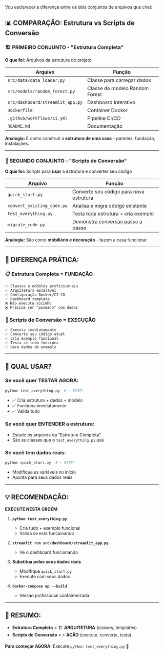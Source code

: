 Vou esclarecer a diferença entre os dois conjuntos de arquivos que criei:

## 📊 **COMPARAÇÃO: Estrutura vs Scripts de Conversão**

### 🏗️ **PRIMEIRO CONJUNTO - "Estrutura Completa"**
**O que foi:** Arquivos da estrutura do projeto

| Arquivo | Função |
|---------|--------|
| `src/data/data_loader.py` | Classe para carregar dados |
| `src/models/random_forest.py` | Classe do modelo Random Forest |
| `src/dashboard/streamlit_app.py` | Dashboard interativo |
| `Dockerfile` | Container Docker |
| `.github/workflows/ci.yml` | Pipeline CI/CD |
| `README.md` | Documentação |

**Analogia:** É como construir a **estrutura de uma casa** - paredes, fundação, instalações.

---

### 🔄 **SEGUNDO CONJUNTO - "Scripts de Conversão"**
**O que foi:** Scripts para **usar** a estrutura e converter seu código

| Arquivo | Função |
|---------|--------|
| `quick_start.py` | Converte seu código para nova estrutura |
| `convert_existing_code.py` | Analisa e migra código existente |
| `test_everything.py` | Testa toda estrutura + cria exemplo |
| `migrate_code.py` | Demonstra conversão passo a passo |

**Analogia:** São como **mobiliário e decoração** - fazem a casa funcionar.

---

## 🎯 **DIFERENÇA PRÁTICA:**

### 📋 **Estrutura Completa = FUNDAÇÃO**
```
✅ Classes e módulos profissionais
✅ Arquitetura escalável  
✅ Configuração Docker/CI-CD
✅ Dashboard template
❌ Não executa sozinho
❌ Precisa ser "povoado" com dados
```

### 🚀 **Scripts de Conversão = EXECUÇÃO**
```
✅ Executa imediatamente
✅ Converte seu código atual
✅ Cria exemplo funcional
✅ Testa se tudo funciona
✅ Gera dados de exemplo
```

---

## 🤔 **QUAL USAR?**

### **Se você quer TESTAR AGORA:**
```bash
python test_everything.py  # ← ESTE!
```
- ✅ Cria estrutura + dados + modelo
- ✅ Funciona imediatamente
- ✅ Valida tudo

### **Se você quer ENTENDER a estrutura:**
- Estude os arquivos da "Estrutura Completa"
- São as classes que o `test_everything.py` usa

### **Se você tem dados reais:**
```bash
python quick_start.py  # ← ESTE!
```
- Modifique as variáveis no início
- Aponta para seus dados reais

---

## 💡 **RECOMENDAÇÃO:**

**EXECUTE NESTA ORDEM:**

1. **`python test_everything.py`** 
   - Cria tudo + exemplo funcional
   - Valida se está funcionando

2. **`streamlit run src/dashboard/streamlit_app.py`**
   - Ve o dashboard funcionando

3. **Substitua pelos seus dados reais**
   - Modifique `quick_start.py`
   - Execute com seus dados

4. **`docker-compose up --build`**
   - Versão profissional containerizada

---

## 🎯 **RESUMO:**

- **Estrutura Completa** = 🏗️ **ARQUITETURA** (classes, templates)
- **Scripts de Conversão** = ⚡ **AÇÃO** (executa, converte, testa)

**Para começar AGORA:** Execute `python test_everything.py` 🚀
